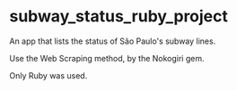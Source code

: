 # subway_status_ruby_project

An app that lists the status of São Paulo's subway lines.

Use the Web Scraping method, by the Nokogiri gem.

Only Ruby was used.
